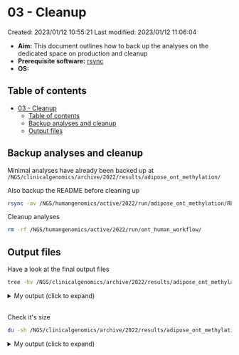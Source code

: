 # 03 - Cleanup

Created: 2023/01/12 10:55:21
Last modified: 2023/01/12 11:06:04

- **Aim:** This document outlines how to back up the analyses on the dedicated space on production and cleanup
- **Prerequisite software:** [rsync](https://rsync.samba.org/)
- **OS:**

## Table of contents

- [03 - Cleanup](#03---cleanup)
  - [Table of contents](#table-of-contents)
  - [Backup analyses and cleanup](#backup-analyses-and-cleanup)
  - [Output files](#output-files)

## Backup analyses and cleanup

Minimal analyses have already been backed up at `/NGS/clinicalgenomics/archive/2022/results/adipose_ont_methylation/`

Also backup the README before cleaning up

```bash
rsync -av /NGS/humangenomics/active/2022/run/adipose_ont_methylation/README.md /NGS/clinicalgenomics/archive/2022/results/adipose_ont_methylation/
```

Cleanup analyses

```bash
rm -rf /NGS/humangenomics/active/2022/run/ont_human_workflow/
```

## Output files

Have a look at the final output files

```bash
tree -hv /NGS/clinicalgenomics/archive/2022/results/adipose_ont_methylation/
```

<details><summary markdown="span">My output (click to expand)</summary>

```bash

```

</details>
<br/>

Check it's size

```bash
du -sh /NGS/clinicalgenomics/archive/2022/results/adipose_ont_methylation/
```

<details><summary markdown="span">My output (click to expand)</summary>

```bash

```

</details>
<br/>
